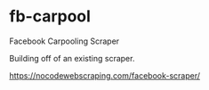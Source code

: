 # fb-carpool
Facebook Carpooling Scraper

Building off of an existing scraper.

https://nocodewebscraping.com/facebook-scraper/

